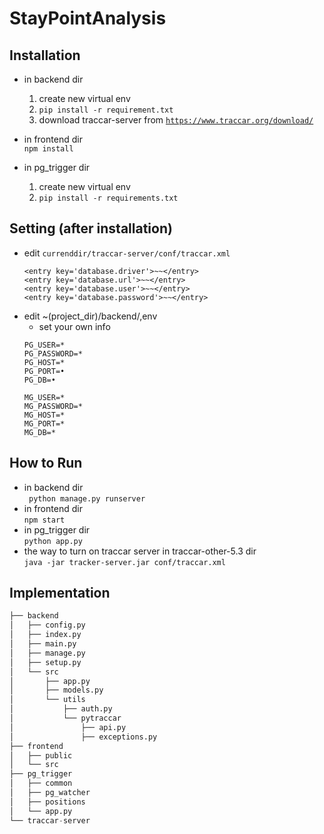 # StayPointAnalysis

## Installation 
- in backend dir <br>
	1. create new virtual env
	2. `pip install -r requirement.txt`
	3. download traccar-server from [`https://www.traccar.org/download/`](url)

- in frontend dir <br>
	`npm install`

- in pg_trigger dir <br>
	1. create new virtual env
	2. `pip install -r requirements.txt`
   
## Setting (after installation)
- edit `currenddir/traccar-server/conf/traccar.xml`<br>
	```
	<entry key='database.driver'>~~</entry>
	<entry key='database.url'>~~</entry>
	<entry key='database.user'>~~</entry>
	<entry key='database.password'>~~</entry>
	```
- edit ~(project_dir)/backend/,env 
	- set your own info
	```
	PG_USER=*
	PG_PASSWORD=*
	PG_HOST=*
	PG_PORT=• 
	PG_DB=•
	
	MG_USER=*
	MG_PASSWORD=*
	MG_HOST=*
	MG_PORT=*
	MG_DB=*
	```

## How to Run
- in backend dir <br>
	` python manage.py runserver`
- in frontend dir <br>
	`npm start`  
- in pg_trigger dir <br>
  `python app.py`
- the way to turn on traccar server in traccar-other-5.3 dir <br>
	`java -jar tracker-server.jar conf/traccar.xml`

## Implementation
```python
├── backend
│   ├── config.py
│   ├── index.py
│   ├── main.py
│   ├── manage.py
│   ├── setup.py
│   └── src
│       ├── app.py
│       ├── models.py 
│       └── utils
│           ├── auth.py
│           └── pytraccar
│               ├── api.py
│               ├── exceptions.py
├── frontend
│   ├── public
│   └── src
├── pg_trigger
│   ├── common
│   ├── pg_watcher
│   ├── positions
│   └── app.py
└── traccar-server
``` 
